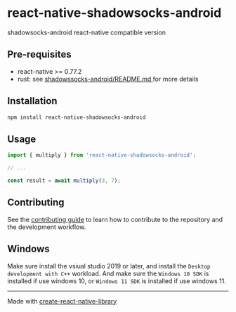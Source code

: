 # react-native-shadowsocks-android

shadowsocks-android react-native compatible version

## Pre-requisites
- react-native >= 0.77.2
- rust: see [shadowssocks-android/README.md ](/hadowssocks-android/README.md)for more details

## Installation

```sh
npm install react-native-shadowsocks-android
```

## Usage


```js
import { multiply } from 'react-native-shadowsocks-android';

// ...

const result = await multiply(3, 7);
```


## Contributing

See the [contributing guide](CONTRIBUTING.md) to learn how to contribute to the repository and the development workflow.

## Windows

Make sure install the vsiual studio 2019 or later, and install the `Desktop development with C++` workload.
And make sure the `Windows 10 SDK` is installed if use windows 10, or `Windows 11 SDK` is installed if use windows 11.

---

Made with [create-react-native-library](https://github.com/callstack/react-native-builder-bob)
